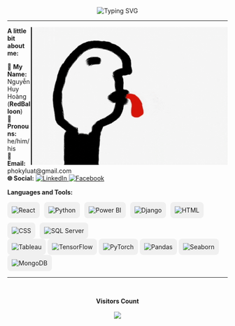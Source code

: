 <p align="center">
  <img src="https://readme-typing-svg.demolab.com?font=Fira+Code&weight=500&size=28&duration=4000&pause=1000&color=FF5733&center=true&vCenter=true&width=500&height=60&lines=Hi+there%2C+I'm+RedBalloon+🎈;Welcome+to+my+profile!" alt="Typing SVG">
</p>

---

<img align="right" alt="Nguyễn Huy Hoàng" src="https://github.com/RedBallooon/RedBalloon/blob/70410fc9b264743dd15be5f6c6a09b38f1617432/img/Balloon_GIF.gif" width="450px" height="315"/>

<p><strong>A little bit about me:</strong></p>
<ul style="list-style-type: none; padding: 0;">
  <li>🌟 <strong>My Name:</strong> Nguyễn Huy Hoàng (<strong>RedBalloon</strong>)</li>
  <li>🌈 <strong>Pronouns:</strong> he/him/his</li>
  <li>📧 <strong>Email:</strong> phokyluat@gmail.com</li>
  <li><strong>🌐 Social:</strong>
    <a href="https://www.linkedin.com/in/hoàng-nguyễn-huy-984203291/" target="_blank">
      <img src="https://img.shields.io/badge/-LinkedIn-0A66C2?style=for-the-badge&logo=linkedin&logoColor=white" alt="LinkedIn">
    </a>
    <a href="https://www.facebook.com/RedBalloonnnn" target="_blank">
      <img src="https://img.shields.io/badge/-Facebook-1877F2?style=for-the-badge&logo=facebook&logoColor=white" alt="Facebook">
    </a>
  </li>
</ul>

<p><strong>Languages and Tools:</strong></p>

<div align="left" style="display: flex; flex-wrap: wrap; gap: 10px; justify-content: left;">
  <img src="https://img.icons8.com/color/48/000000/react-native.png" alt="React" style="border-radius: 8px; background: #F0F0F0; padding: 10px;">
  <img src="https://img.icons8.com/color/48/000000/python.png" alt="Python" style="border-radius: 8px; background: #F0F0F0; padding: 10px;">
  <img src="https://img.icons8.com/color/48/000000/power-bi.png" alt="Power BI" style="border-radius: 8px; background: #F0F0F0; padding: 10px;">  
  <img src="https://img.icons8.com/color/48/000000/django.png" alt="Django" style="border-radius: 8px; background: #F0F0F0; padding: 10px;">
  <img src="https://img.icons8.com/color/48/000000/html-5.png" alt="HTML" style="border-radius: 8px; background: #F0F0F0; padding: 10px;">
  <img src="https://img.icons8.com/color/48/000000/css3.png" alt="CSS" style="border-radius: 8px; background: #F0F0F0; padding: 10px;">
  <img src="https://img.icons8.com/color/48/000000/microsoft-sql-server.png" alt="SQL Server" style="border-radius: 8px; background: #F0F0F0; padding: 10px;">
</div>
<div>
  <img src="https://img.icons8.com/color/48/000000/tableau-software.png" alt="Tableau" style="border-radius: 8px; background: #F0F0F0; padding: 10px;">
  <img src="https://img.icons8.com/color/48/000000/tensorflow.png" alt="TensorFlow" style="border-radius: 8px; background: #F0F0F0; padding: 10px;">
  <img src="https://img.icons8.com/color/48/000000/pytorch.png" alt="PyTorch" style="border-radius: 8px; background: #F0F0F0; padding: 10px;">
  <img src="https://img.icons8.com/color/48/000000/pandas.png" alt="Pandas" style="border-radius: 8px; background: #F0F0F0; padding: 10px;">
  <img src="https://seaborn.pydata.org/_static/logo-wide-lightbg.svg" alt="Seaborn" style="width: 48px; height: 48px; border-radius: 8px; background: #F0F0F0; padding: 10px;">
  <img src="https://img.icons8.com/color/48/000000/mongodb.png" alt="MongoDB" style="border-radius: 8px; background: #F0F0F0; padding: 10px;">
</div>



---

<div align="center">
<br>
<p align="centre"><b><strong>Visitors Count</strong></b></p>  
<p align="center"><img align="center" src="https://profile-counter.glitch.me/{RedBallooon}/count.svg" /></p> 
</div>
